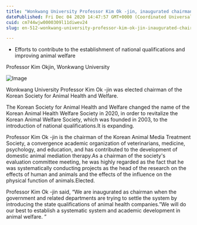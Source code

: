```yaml
---
title: "Wonkwang University Professor Kim Ok -jin, inaugurated chairman of the Korean Society of Animal Health and Welfare"
datePublished: Fri Dec 04 2020 14:47:57 GMT+0000 (Coordinated Universal Time)
cuid: cm744wjw0000309l11diwev24
slug: en-512-wonkwang-university-professor-kim-ok-jin-inaugurated-chairman-of-the-korean-society-of-animal-health-and-welfare

---
```



- Efforts to contribute to the establishment of national qualifications and improving animal welfare

Professor Kim Okjin, Wonkwang University

![Image](https://cdn.hashnode.com/res/hashnode/image/upload/v1739499186780/816546d5-ed46-4ad4-b20a-4ce2391f226b.jpeg)

Wonkwang University Professor Kim Ok -jin was elected chairman of the Korean Society for Animal Health and Welfare.

The Korean Society for Animal Health and Welfare changed the name of the Korean Animal Health Welfare Society in 2020, in order to revitalize the Korean Animal Welfare Society, which was founded in 2003, to the introduction of national qualifications.It is expanding.

Professor Kim Ok -jin is the chairman of the Korean Animal Media Treatment Society, a convergence academic organization of veterinarians, medicine, psychology, and education, and has contributed to the development of domestic animal mediation therapy.As a chairman of the society's evaluation committee meeting, he was highly regarded as the fact that he was systematically conducting projects as the head of the research on the effects of human and animals and the effects of the influence on the physical function of animals.Elected.

Professor Kim Ok -jin said, “We are inaugurated as chairman when the government and related departments are trying to settle the system by introducing the state qualifications of animal health companies.”We will do our best to establish a systematic system and academic development in animal welfare. ”